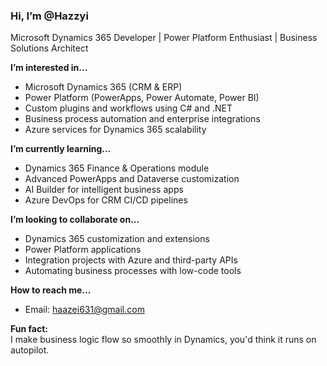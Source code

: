 ### Hi, I’m @Hazzyi  
Microsoft Dynamics 365 Developer | Power Platform Enthusiast | Business Solutions Architect

**I’m interested in...**  
- Microsoft Dynamics 365 (CRM & ERP)  
- Power Platform (PowerApps, Power Automate, Power BI)  
- Custom plugins and workflows using C# and .NET  
- Business process automation and enterprise integrations  
- Azure services for Dynamics 365 scalability

**I’m currently learning...**  
- Dynamics 365 Finance & Operations module  
- Advanced PowerApps and Dataverse customization  
- AI Builder for intelligent business apps  
- Azure DevOps for CRM CI/CD pipelines  

**I’m looking to collaborate on...**  
- Dynamics 365 customization and extensions  
- Power Platform applications  
- Integration projects with Azure and third-party APIs  
- Automating business processes with low-code tools  

**How to reach me...**  
- Email: haazei631@gmail.com  

**Fun fact:**  
I make business logic flow so smoothly in Dynamics, you'd think it runs on autopilot.
